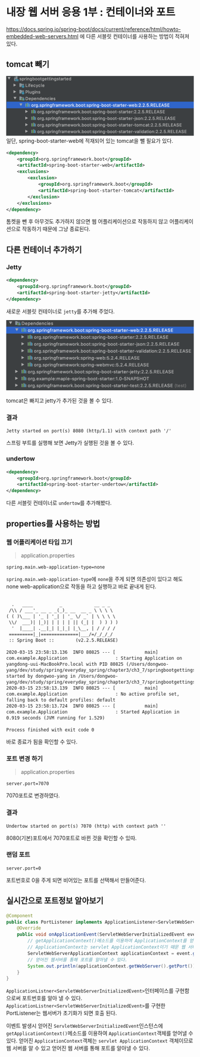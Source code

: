 # 내장 웹 서버 응용 1부 : 컨테이너와 포트

https://docs.spring.io/spring-boot/docs/current/reference/html/howto-embedded-web-servers.html
에 다른 서블릿 컨테이너를 사용하는 방법이 적혀져 있다.

## tomcat 빼기

![](picture/tomcat.png)
일단, spring-boot-starter-web에 적재되어 있는 tomcat을 뺄 필요가 있다.

```xml
<dependency>
    <groupId>org.springframework.boot</groupId>
    <artifactId>spring-boot-starter-web</artifactId>
    <exclusions>
        <exclusion>
            <groupId>org.springframework.boot</groupId>
            <artifactId>spring-boot-starter-tomcat</artifactId>
        </exclusion>
    </exclusions>
</dependency>
```

톰켓을 뺀 후 아무것도 추가하지 않으면 웹 어플리케이션으로 작동하지 않고 어플리케이션으로 작동하기 때문에 그냥 종료된다.

## 다른 컨테이너 추가하기

### Jetty

```xml
<dependency>
    <groupId>org.springframework.boot</groupId>
    <artifactId>spring-boot-starter-jetty</artifactId>
</dependency>
```

새로운 서블릿 컨테이너로 `jetty`를 추가해 주었다.

![](picture/jetty.png)

tomcat은 빠지고 jetty가 추가된 것을 볼 수 있다.

### 결과

```shell
Jetty started on port(s) 8080 (http/1.1) with context path '/'
```

스프링 부트를 실행해 보면 Jetty가 실행된 것을 볼 수 있다.

### undertow

```xml
<dependency>
    <groupId>org.springframework.boot</groupId>
    <artifactId>spring-boot-starter-undertow</artifactId>
</dependency>
```

다른 서블릿 컨테이너로 `undertow`를 추가해봤다.

## properties를 사용하는 방법

### 웹 어플리케이션 타입 끄기

> application.properties

```
spring.main.web-application-type=none
```

`spring.main.web-application-type`에 `none`을 주게 되면 의존성이 있다고 해도 none web-application으로 작동을 하고 실행하고 바로 끝내게 된다.

```shell

  .   ____          _            __ _ _
 /\\ / ___'_ __ _ _(_)_ __  __ _ \ \ \ \
( ( )\___ | '_ | '_| | '_ \/ _` | \ \ \ \
 \\/  ___)| |_)| | | | | || (_| |  ) ) ) )
  '  |____| .__|_| |_|_| |_\__, | / / / /
 =========|_|==============|___/=/_/_/_/
 :: Spring Boot ::        (v2.2.5.RELEASE)

2020-03-15 23:58:13.136  INFO 80825 --- [           main] com.example.Application                  : Starting Application on yangdong-uui-MacBookPro.local with PID 80825 (/Users/dongwoo-yang/dev/study/spring/everyday_spring/chapter3/ch3_7/springbootgettingstarted/target/classes started by dongwoo-yang in /Users/dongwoo-yang/dev/study/spring/everyday_spring/chapter3/ch3_7/springbootgettingstarted)
2020-03-15 23:58:13.139  INFO 80825 --- [           main] com.example.Application                  : No active profile set, falling back to default profiles: default
2020-03-15 23:58:13.724  INFO 80825 --- [           main] com.example.Application                  : Started Application in 0.919 seconds (JVM running for 1.529)

Process finished with exit code 0
```

바로 종료가 됨을 확인할 수 있다.

### 포트 변경 하기

> application.properties

```
server.port=7070
```

7070포트로 변경하였다.

### 결과

```
Undertow started on port(s) 7070 (http) with context path ''
```

8080(기본)포트에서 7070포트로 바뀐 것을 확인할 수 있따.

### 랜덤 포트

```
server.port=0
```

포트번호로 0을 주게 되면 비어있는 포트를 선택해서 만들어준다.

## 실시간으로 포트정보 알아보기

```java
@Component
public class PortListener implements ApplicationListener<ServletWebServerInitializedEvent> {
    @Override
    public void onApplicationEvent(ServletWebServerInitializedEvent event) {
        // getApplicationContext()메소드를 이용하여 ApplicationContext를 얻는다.
        // ApplicationContext는 servlet ApplicationContext이기 때문 웹 서버를 알 수 있다.
        ServletWebServerApplicationContext applicationContext = event.getApplicationContext();
        // 얻어진 웹서버를 통해 포트를 알아낼 수 있다.
        System.out.println(applicationContext.getWebServer().getPort());
    }
}
```

`ApplicationListner<ServletWebServerInitializedEvent>`인터페이스를 구현함으로써 포트번호를 알아 낼 수 있다.
`ApplicationListner<ServletWebServerInitializedEvent>`를 구현한 PortListener는 웹서버가 초기화가 되면 호출 된다.

이벤트 발생시 얻어진 `ServletWebServerInitializedEvent`인스턴스에 `getApplicationContext()`메소드를 이용하여 `ApplicationContext`객체를 얻어낼 수 있다. 얻어진 `ApplicationContext`객체는 `servlet ApplicationContext` 객체이므로 웹 서버를 알 수 있고 얻어진 웹 서버를 통해 포트를 알아낼 수 있다.
